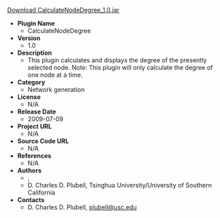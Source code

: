 <a href="CalculateNodeDegree_1.0.jar">Download CalculateNodeDegree_1.0.jar</a>

* __Plugin Name__
  * CalculateNodeDegree
* __Version__
  * 1.0
* __Description__
  * This plugin calculates and displays the degree of the presently selected node. Note: This plugin will only calculate the degree of one node at a time.
* __Category__
  * Network generation
* __License__
  * N/A
* __Release Date__
  * 2009-07-09
* __Project URL__
  * N/A
* __Source Code URL__
  * N/A
* __References__
  * N/A
* __Authors__
  * , 
  * D. Charles D. Plubell, Tsinghua University/University of Southern California
* __Contacts__
  * D. Charles D. Plubell, plubell@usc.edu
